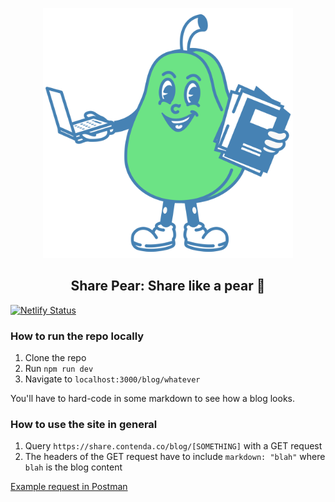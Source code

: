 <p align="center">
    <img alt="Contenda: Upload original content. Create unlimited transformations." src="./pear.svg" width="400px">
  
  <h2 align="center">Share Pear: Share like a pear 🍐</h2>
</p>

[![Netlify Status](https://api.netlify.com/api/v1/badges/b15d7292-3501-4174-9510-d09e1dcae966/deploy-status)](https://app.netlify.com/sites/share-pear/deploys)

### How to run the repo locally

1. Clone the repo
2. Run `npm run dev`
3. Navigate to `localhost:3000/blog/whatever`

You'll have to hard-code in some markdown to see how a blog looks.

### How to use the site in general

1. Query `https://share.contenda.co/blog/[SOMETHING]` with a GET request
2. The headers of the GET request have to include `markdown: "blah"` where
   `blah` is the blog content

[Example request in Postman](https://documenter.getpostman.com/view/24192581/2s93RNyEfq)
